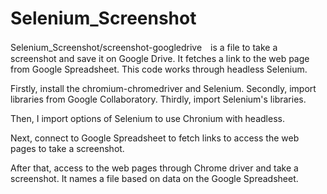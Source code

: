 # Selenium_Screenshot

Selenium_Screenshot/screenshot-googledrive　is a file to take a screenshot and save it on Google Drive.
It fetches a link to the web page from Google Spreadsheet. This code works through headless Selenium.

Firstly, install the chromium-chromedriver and Selenium.
Secondly, import libraries from Google Collaboratory.
Thirdly, import Selenium's libraries.

Then, I import options of Selenium to use Chronium with headless.

Next, connect to Google Spreadsheet to fetch links to access the web pages to take a screenshot.

After that, access to the web pages through Chrome driver and take a screenshot.
It names a file based on data on the Google Spreadsheet.
